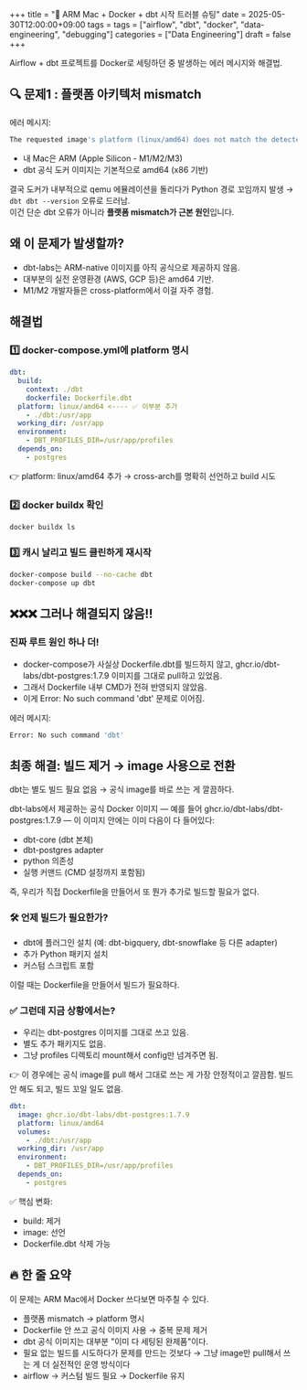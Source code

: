 +++
title = "🔧 ARM Mac + Docker + dbt 시작 트러블 슈팅"
date = 2025-05-30T12:00:00+09:00
tags = tags = ["airflow", "dbt", "docker", "data-engineering", "debugging"]
categories = ["Data Engineering"]
draft = false
+++

Airflow + dbt 프로젝트를 Docker로 세팅하던 중 발생하는 에러 메시지와 해결법.

## 🔍 문제1 : 플랫폼 아키텍처 mismatch

에러 메시지:
```bash
The requested image's platform (linux/amd64) does not match the detected host platform (linux/arm64/v8)
```

- 내 Mac은 ARM (Apple Silicon - M1/M2/M3)
- dbt 공식 도커 이미지는 기본적으로 amd64 (x86 기반)

결국 도커가 내부적으로 qemu 에뮬레이션을 돌리다가 Python 경로 꼬임까지 발생 → `dbt dbt --version` 오류로 드러남.  
이건 단순 dbt 오류가 아니라 **플랫폼 mismatch가 근본 원인**입니다.

## 왜 이 문제가 발생할까?

- dbt-labs는 ARM-native 이미지를 아직 공식으로 제공하지 않음.
- 대부분의 실전 운영환경 (AWS, GCP 등)은 amd64 기반.
- M1/M2 개발자들은 cross-platform에서 이걸 자주 경험.

## 해결법

### 1️⃣ docker-compose.yml에 platform 명시

```yaml
dbt:
  build:
    context: ./dbt
    dockerfile: Dockerfile.dbt
  platform: linux/amd64 <---- ✅ 이부분 추가
    - ./dbt:/usr/app
  working_dir: /usr/app
  environment:
    - DBT_PROFILES_DIR=/usr/app/profiles
  depends_on:
    - postgres

```

👉 platform: linux/amd64 추가 → cross-arch를 명확히 선언하고 build 시도 

### 2️⃣ docker buildx 확인 
```bash
docker buildx ls
```

### 3️⃣ 캐시 날리고 빌드 클린하게 재시작
```bash
docker-compose build --no-cache dbt
docker-compose up dbt
```

## ❌❌❌ 그러나 해결되지 않음!!

### 진짜 루트 원인 하나 더!
- docker-compose가 사실상 Dockerfile.dbt를 빌드하지 않고, ghcr.io/dbt-labs/dbt-postgres:1.7.9 이미지를 그대로 pull하고 있었음.
- 그래서 Dockerfile 내부 CMD가 전혀 반영되지 않았음.
- 이게 Error: No such command 'dbt' 문제로 이어짐.

에러 메시지:
```bash
Error: No such command 'dbt'
```

## 최종 해결: 빌드 제거 → image 사용으로 전환
dbt는 별도 빌드 필요 없음 → 공식 image를 바로 쓰는 게 깔끔하다.

dbt-labs에서 제공하는 공식 Docker 이미지 — 예를 들어 ghcr.io/dbt-labs/dbt-postgres:1.7.9 — 이 이미지 안에는 이미 다음이 다 들어있다:
- dbt-core (dbt 본체)
- dbt-postgres adapter
- python 의존성
- 실행 커맨드 (CMD 설정까지 포함됨)

즉, 우리가 직접 Dockerfile을 만들어서 또 뭔가 추가로 빌드할 필요가 없다.

### 🛠 언제 빌드가 필요한가?
- dbt에 플러그인 설치 (예: dbt-bigquery, dbt-snowflake 등 다른 adapter)
- 추가 Python 패키지 설치
- 커스텀 스크립트 포함

이럴 때는 Dockerfile을 만들어서 빌드가 필요하다.

### ✅ 그런데 지금 상황에서는?
- 우리는 dbt-postgres 이미지를 그대로 쓰고 있음.
- 별도 추가 패키지도 없음.
- 그냥 profiles 디렉토리 mount해서 config만 넘겨주면 됨.

👉 이 경우에는 공식 image를 pull 해서 그대로 쓰는 게 가장 안정적이고 깔끔함.
빌드 안 해도 되고, 빌드 꼬일 일도 없음.

```yaml
dbt:
  image: ghcr.io/dbt-labs/dbt-postgres:1.7.9
  platform: linux/amd64
  volumes:
    - ./dbt:/usr/app
  working_dir: /usr/app
  environment:
    - DBT_PROFILES_DIR=/usr/app/profiles
  depends_on:
    - postgres
```

✅ 핵심 변화:
- build: 제거
- image: 선언
- Dockerfile.dbt 삭제 가능

## 🔥 한 줄 요약  
이 문제는 ARM Mac에서 Docker 쓰다보면 마주칠 수 있다. 
- 플랫폼 mismatch → platform 명시
- Dockerfile 안 쓰고 공식 이미지 사용 → 중복 문제 제거
- dbt 공식 이미지는 대부분 "이미 다 세팅된 완제품"이다.
- 필요 없는 빌드를 시도하다가 문제를 만드는 것보다 →
그냥 image만 pull해서 쓰는 게 더 실전적인 운영 방식이다
- airflow → 커스텀 빌드 필요 → Dockerfile 유지